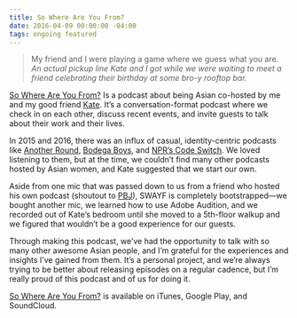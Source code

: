 ```yaml
---
title: So Where Are You From?
date: 2016-04-09 00:00:00 -04:00
tags: ongoing featured
---
```



> My friend and I were playing a game where we guess what you are.  
_An actual pickup line Kate and I got while we were waiting to meet a friend celebrating their birthday at some bro-y rooftop bar._

[So Where Are You From?](https://swayfpodcast.com) Is a podcast about being Asian co-hosted by me and my good friend [Kate](https://katematsumoto.com). It’s a conversation-format podcast where we check in on each other, discuss recent events, and invite guests to talk about their work and their lives. 

In 2015 and 2016, there was an influx of casual, identity-centric podcasts like [Another Round](https://www.buzzfeed.com/anotherround), [Bodega Boys](https://soundcloud.com/bodega-sushi), and [NPR’s Code Switch](https://www.npr.org/podcasts/510312/codeswitch). We loved listening to them, but at the time, we couldn’t find many other podcasts hosted by Asian women, and Kate suggested that we start our own.

Aside from one mic that was passed down to us from a friend who hosted his own podcast (shoutout to [PBJ](http://pbj.me/)), SWAYF is completely bootstrapped—we bought another mic, we learned how to use Adobe Audition, and we recorded out of Kate’s bedroom until she moved to a 5th-floor walkup and we figured that wouldn’t be a good experience for our guests. 

Through making this podcast, we’ve had the opportunity to talk with so many other awesome Asian people, and I’m grateful for the experiences and insights I’ve gained from them. It’s a personal project, and we’re always trying to be better about releasing episodes on a regular cadence, but I’m really proud of this podcast and of us for doing it.

[So Where Are You From?](https://swayfpodcast.com) is available on iTunes, Google Play, and SoundCloud.